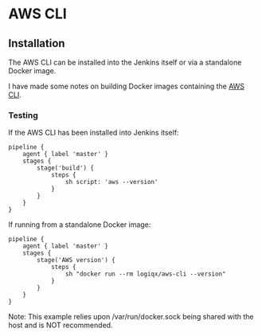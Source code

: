# AWS CLI

## Installation

The AWS CLI can be installed into the Jenkins itself or via a standalone Docker image.

I have made some notes on building Docker images containing the [AWS CLI](../../../\Infrastructure/AWS/CLI.md).



### Testing

If the AWS CLI has been installed into Jenkins itself:

```
pipeline {
    agent { label 'master' }
    stages {
        stage('build') {
            steps {
                sh script: 'aws --version'
            }
        }
    }
}
```

If running from a standalone Docker image:

```
pipeline {
    agent { label 'master' }
    stages {
        stage('AWS version') {
            steps {
                sh "docker run --rm logiqx/aws-cli --version"
            }
        }
    }
}
```

Note: This example relies upon /var/run/docker.sock being shared with the host and is NOT recommended.